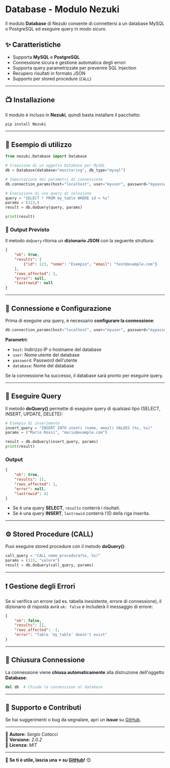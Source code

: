 # Database - Modulo Nezuki

Il modulo **Database** di Nezuki consente di connettersi a un database MySQL o PostgreSQL ed eseguire query in modo sicuro.

## ✨ **Caratteristiche**
- Supporta **MySQL** e **PostgreSQL**
- Connessione sicura e gestione automatica degli errori
- Supporta query parametrizzate per prevenire SQL Injection
- Recupero risultati in formato JSON
- Supporto per stored procedure (`CALL`)

---

## 📺 **Installazione**
Il modulo è incluso in **Nezuki**, quindi basta installare il pacchetto:

```bash
pip install Nezuki
```

---

## 🚀 **Esempio di utilizzo**

```python
from nezuki.Database import Database

# Creazione di un oggetto Database per MySQL
db = Database(database="monitoring", db_type="mysql")

# Impostazione dei parametri di connessione
db.connection_params(host="localhost", user="myuser", password="mypassword")

# Esecuzione di una query di selezione
query = "SELECT * FROM my_table WHERE id = %s"
params = (123,)
result = db.doQuery(query, params)

print(result)
```

### 🔹 **Output Previsto**
Il metodo `doQuery` ritorna un **dizionario JSON** con la seguente struttura:

```json
{
    "ok": true,
    "results": [
        {"id": 123, "nome": "Esempio", "email": "test@example.com"}
    ],
    "rows_affected": 1,
    "error": null,
    "lastrowid": null
}
```

---

## 🔋 **Connessione e Configurazione**
Prima di eseguire una query, è necessario **configurare la connessione**:

```python
db.connection_params(host="localhost", user="myuser", password="mypassword")
```

**Parametri:**
- `host`: Indirizzo IP o hostname del database
- `user`: Nome utente del database
- `password`: Password dell'utente
- `database`: Nome del database

Se la connessione ha successo, il database sarà pronto per eseguire query.

---

## 🔄 **Eseguire Query**
Il metodo **doQuery()** permette di eseguire query di qualsiasi tipo (SELECT, INSERT, UPDATE, DELETE):

```python
# Esempio di inserimento
insert_query = "INSERT INTO utenti (nome, email) VALUES (%s, %s)"
params = ("Mario Rossi", "mario@example.com")

result = db.doQuery(insert_query, params)
print(result)
```

### **Output**
```json
{
    "ok": true,
    "results": [],
    "rows_affected": 1,
    "error": null,
    "lastrowid": 42
}
```

- Se è una query **SELECT**, `results` conterrà i risultati.
- Se è una query **INSERT**, `lastrowid` conterrà l'ID della riga inserita.

---

## ⚙ **Stored Procedure (CALL)**
Puoi eseguire stored procedure con il metodo **doQuery()**:

```python
call_query = "CALL nome_procedura(%s, %s)"
params = (123, "valore")
result = db.doQuery(call_query, params)
```

---

## ❗ **Gestione degli Errori**
Se si verifica un errore (ad es. tabella inesistente, errore di connessione), il dizionario di risposta avrà `ok: false` e includerà il messaggio di errore:

```json
{
    "ok": false,
    "results": [],
    "rows_affected": -1,
    "error": "Table 'my_table' doesn't exist"
}
```

---

## 🚫 **Chiusura Connessione**
La connessione viene **chiusa automaticamente** alla distruzione dell'oggetto **Database**:

```python
del db  # Chiude la connessione al database
```

---

## 📃 **Supporto e Contributi**
Se hai suggerimenti o bug da segnalare, apri un **issue** su [GitHub](https://github.com/KingKaitoKid/Nezuki).

---

📌 **Autore:** *Sergio Catacci*  
📌 **Versione:** *2.0.2*  
📌 **Licenza:** *MIT*  

---

📌 **Se ti è utile, lascia una ⭐ su [GitHub](https://github.com/KingKaitoKid/Nezuki)!** 😊


